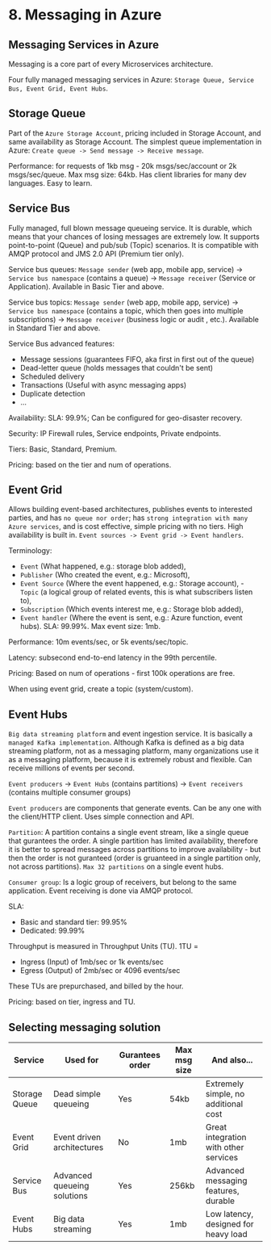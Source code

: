 # 8. Messaging in Azure

## Messaging Services in Azure
Messaging is a core part of every Microservices architecture.

Four fully managed messaging services in Azure: `Storage Queue, Service Bus, Event Grid, Event Hubs`. 

## Storage Queue
Part of the `Azure Storage Account`, pricing included in Storage Account, and same availability as Storage Account. The simplest queue implementation in Azure: `Create queue -> Send message -> Receive message`. 

Performance: for requests of 1kb msg - 20k msgs/sec/account or 2k msgs/sec/queue. Max msg size: 64kb. Has client libraries for many dev languages. Easy to learn.

## Service Bus
Fully managed, full blown message queueing service. It is durable, which means that your chances of losing messages are extremely low. It supports point-to-point (Queue) and pub/sub (Topic) scenarios. It is compatible with AMQP protocol and JMS 2.0 API (Premium tier only).

Service bus queues: `Message sender` (web app, mobile app, service) -> `Service bus namespace` (contains a queue) -> `Message receiver` (Service or Application). Available in Basic Tier and above. 

Service bus topics: `Message sender` (web app, mobile app, service) -> `Service bus namespace` (contains a topic, which then goes into multiple subscriptions) -> `Message receiver` (business logic or audit , etc.).  Available in Standard Tier and above. 

Service Bus advanced features: 
- Message sessions (guarantees FIFO, aka first in first out of the queue)
- Dead-letter queue (holds messages that couldn't be sent)
- Scheduled delivery 
- Transactions (Useful with async messaging apps)
- Duplicate detection
- ...

Availability: SLA: 99.9%; Can be configured for geo-disaster recovery. 

Security: IP Firewall rules, Service endpoints, Private endpoints. 

Tiers: Basic, Standard, Premium. 

Pricing: based on the tier and num of operations. 


## Event Grid
Allows building event-based architectures, publishes events to interested parties, and has `no queue nor order`; has `strong integration with many Azure services`, and is cost effective, simple pricing with no tiers. High availability is built in. `Event sources -> Event grid -> Event handlers`. 

Terminology: 
- `Event` (What happened, e.g.: storage blob added), 
- `Publisher` (Who created the event, e.g.: Microsoft), 
- `Event Source` (Where the event happened, e.g.: Storage account), - `Topic` (a logical group of related events, this is what subscribers listen to), 
- `Subscription` (Which events interest me, e.g.: Storage blob added),
- `Event handler` (Where the event is sent, e.g.: Azure function, event hubs). SLA: 99.99%. Max event size: 1mb. 

Performance: 10m events/sec, or 5k events/sec/topic. 

Latency: subsecond end-to-end latency in the 99th percentile. 

Pricing: Based on num of operations - first 100k operations are free. 

When using event grid, create a topic (system/custom). 

## Event Hubs
`Big data streaming platform` and event ingestion service. It is basically a `managed Kafka implementation`. Although Kafka is defined as a big data streaming platform, not as a messaging platform, many organizations use it as a messaging platform, because it is extremely robust and flexible. Can receive millions of events per second. 

`Event producers` -> `Event Hubs` (contains partitions) -> `Event receivers` (contains multiple consumer groups)

`Event producers` are components that generate events. Can be any one with the client/HTTP client. Uses simple connection and API. 

`Partition`: A partition contains a single event stream, like a single queue that gurantees the order. A single partition has limited availability, therefore it is better to spread messages across partitions to improve availability - but then the order is not guranteed (order is gruanteed in a single partition only, not across partitions). `Max 32 partitions` on a single  event hubs. 

`Consumer group`: Is a logic group of receivers, but belong to the same application. Event receiving is done via AMQP protocol. 

SLA: 
- Basic and standard tier: 99.95%
- Dedicated: 99.99%

Throughput is measured in Throughput Units (TU). 1TU = 
- Ingress (Input) of 1mb/sec or 1k events/sec
- Egress (Output) of 2mb/sec or 4096 events/sec

These TUs are prepurchased, and billed by the hour. 

Pricing: based on tier, ingress and TU. 

## Selecting messaging solution

| Service | Used for | Gurantees order | Max msg size | And also...
| ----------- | ----------- | ----------- | ----------- | ----------- |
| Storage Queue | Dead  simple queueing | Yes | 54kb | Extremely simple, no additional cost |
| Event Grid | Event driven architectures | No | 1mb | Great integration with other services |
| Service Bus | Advanced queueing solutions | Yes | 256kb | Advanced messaging features, durable |
| Event Hubs | Big data streaming | Yes | 1mb | Low latency, designed for heavy load |